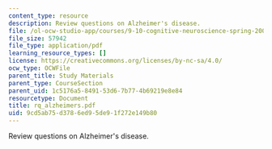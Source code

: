 ```yaml
---
content_type: resource
description: Review questions on Alzheimer's disease.
file: /ol-ocw-studio-app/courses/9-10-cognitive-neuroscience-spring-2006/9cd5ab75d3786ed95de91f272e149b80_rq_alzheimers.pdf
file_size: 57942
file_type: application/pdf
learning_resource_types: []
license: https://creativecommons.org/licenses/by-nc-sa/4.0/
ocw_type: OCWFile
parent_title: Study Materials
parent_type: CourseSection
parent_uid: 1c5176a5-8491-53d6-7b77-4b69219e8e84
resourcetype: Document
title: rq_alzheimers.pdf
uid: 9cd5ab75-d378-6ed9-5de9-1f272e149b80
---
```

Review questions on Alzheimer's disease.